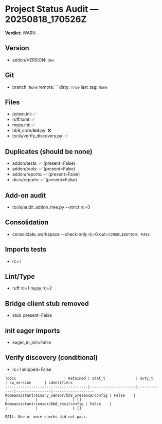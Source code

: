 # Project Status Audit — 20250818_170526Z
**Verdict:** WARN

## Version
- addon/VERSION: `dev`

## Git
- branch: `None`  remote: ``  dirty: `True`  last_tag: `None`

## Files
- pytest.ini: ✅
- ruff.toml: ✅
- mypy.ini: ✅
- bb8_core/__init__.py: ❌
- tools/verify_discovery.py: ✅

## Duplicates (should be none)
- addon/tests: ✅ (present=False)
- addon/tools: ✅ (present=False)
- addon/reports: ✅ (present=False)
- docs/reports: ✅ (present=False)

## Add-on audit
- tools/audit_addon_tree.py --strict rc=0

## Consolidation
- consolidate_workspace --check-only rc=0 out=`CONSOLIDATION: PASS`

## Imports tests
- rc=1

## Lint/Type
- ruff rc=1  mypy rc=2

## Bridge client stub removed
- stub_present=False

## __init__ eager imports
- eager_in_init=False

## Verify discovery (conditional)
- rc=1 skipped=False
```
Topic                      | Retained | stat_t              | avty_t      | sw_version      | identifiers
---------------------------|----------|---------------------|-------------|----------------|-------------------
homeassistant/binary_sensor/bb8_presence/config | False    |                     |             |                | []
homeassistant/sensor/bb8_rssi/config | False    |                     |             |                | []

FAIL: One or more checks did not pass.
```